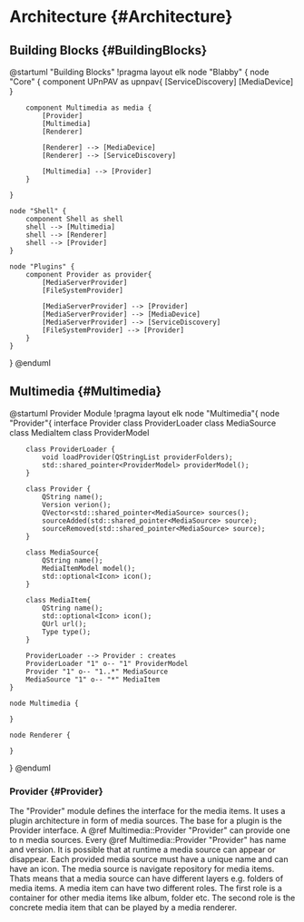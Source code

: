 <!--
SPDX-FileCopyrightText: 2021 Florian Weßel <florianwessel@gmx.net>

SPDX-License-Identifier: GPL-2.0-or-later
-->
# Architecture {#Architecture}

## Building Blocks {#BuildingBlocks}

@startuml "Building Blocks"
!pragma layout elk
node "Blabby" {
    node "Core" {
        component UPnPAV as upnpav{
            [ServiceDiscovery]
            [MediaDevice]
        }

        component Multimedia as media {
            [Provider]
            [Multimedia]
            [Renderer]

            [Renderer] --> [MediaDevice]
            [Renderer] --> [ServiceDiscovery]

            [Multimedia] --> [Provider]
        }

    }

    node "Shell" {
        component Shell as shell
        shell --> [Multimedia]
        shell --> [Renderer]
        shell --> [Provider]
    }

    node "Plugins" {
        component Provider as provider{
            [MediaServerProvider]
            [FileSystemProvider]

            [MediaServerProvider] --> [Provider]
            [MediaServerProvider] --> [MediaDevice]
            [MediaServerProvider] --> [ServiceDiscovery]
            [FileSystemProvider] --> [Provider]
        }
    }
}
@enduml

## Multimedia {#Multimedia}
@startuml Provider Module
!pragma layout elk
node "Multimedia"{
    node "Provider"{
        interface Provider
        class ProviderLoader
        class MediaSource
        class MediaItem 
        class ProviderModel

        class ProviderLoader {
            void loadProvider(QStringList providerFolders);
            std::shared_pointer<ProviderModel> providerModel();
        }

        class Provider {
            QString name();
            Version verion();
            QVector<std::shared_pointer<MediaSource> sources();
            sourceAdded(std::shared_pointer<MediaSource> source);
            sourceRemoved(std::shared_pointer<MediaSource> source);
        }

        class MediaSource{
            QString name();
            MediaItemModel model();
            std::optional<Icon> icon();
        }

        class MediaItem{
            QString name();
            std::optional<Icon> icon();
            QUrl url();
            Type type();
        }

        ProviderLoader --> Provider : creates
        ProviderLoader "1" o-- "1" ProviderModel 
        Provider "1" o-- "1..*" MediaSource
        MediaSource "1" o-- "*" MediaItem
    }

    node Multimedia {

    }

    node Renderer {

    }
}
@enduml

### Provider {#Provider}
The "Provider" module defines the interface for the media items.
It uses a plugin architecture in form of media sources.
The base for a plugin is the Provider interface.
A @ref Multimedia::Provider "Provider" can provide one to n media sources.
Every @ref Multimedia::Provider "Provider" has name and version.
It is possible that at runtime a media source can appear or disappear.
Each provided media source must have a unique name and can have an icon.
The media source is navigate repository for media items.
Thats means that a media source can have different layers e.g. folders of media items.
A media item can have two different roles.
The first role is a container for other media items like album, folder etc.
The second role is the concrete media item that can be played by a media renderer.
